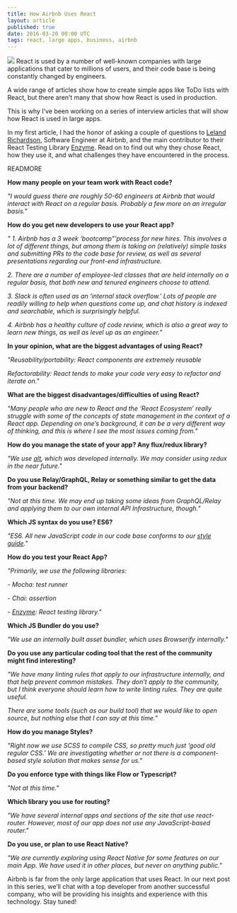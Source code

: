 ```yaml
---
title: How Airbnb Uses React
layout: article
published: true
date: 2016-03-20 00:00 UTC
tags: react, large apps, business, airbnb
---
```

![](/images/airbnb-react.png)
React is used by a number of well-known companies with large applications that
cater to millions of users, and their code base is being constantly changed by
engineers.

A wide range of articles show how to create simple apps like ToDo lists with
React, but there aren’t many that show how React is used in production.

This is why I’ve been working on a series of interview articles that will show
how React is used in large apps.

In my first article, I had the honor of asking a couple of questions to [Leland
Richardson](https://github.com/lelandrichardson), Software Engineer at Airbnb,
and the main contributor to their React
Testing Library [Enzyme](https://github.com/airbnb/enzyme). Read on to
find out why they chose React, how they use
it, and what challenges they have encountered in the process.

READMORE

__How many people on your team work with React code?__

*"I would guess there are roughly 50-60 engineers at Airbnb that would interact
with React on a regular basis. Probably a few more on an irregular basis."*

__How do you get new developers to use your React app?__

*" 1. Airbnb has a 3 week ‘bootcamp”’process for new hires. This involves a lot
of different things, but among them is taking on (relatively) simple tasks and
submitting PRs to the code base for review, as well as several presentations
regarding our front-end infrastructure.*

*2. There are a number of employee-led classes that are held internally on a
regular basis, that both new and tenured engineers choose to attend.*

*3. Slack is often used as an ‘internal stack overflow.’ Lots of people are readily
willing to help when questions come up, and chat history is indexed and searchable,
which is surprisingly helpful.*

*4. Airbnb has a healthy culture of code review, which is also a great way to learn
new things, as well as level up as an engineer.&rdquo;*

__In your opinion, what are the biggest advantages of using React?__

*"Reusability/portability: React components are extremely reusable*

*Refactorability: React tends to make your code very easy to refactor and iterate on."*

__What are the biggest disadvantages/difficulties of using React?__

*"Many people who are new to React and the ‘React Ecosystem’ really struggle with
some of the concepts of state management in the context of a React app. Depending on
one’s background, it can be a very different way of thinking, and this is where I see
the most issues coming from."*

__How do you manage the state of your app? Any flux/redux library?__

*"We use [alt](https://github.com/goatslacker/alt), which was developed internally. We
may consider using redux in the near future."*

__Do you use Relay/GraphQL, Relay or something similar to get the data from your backend?__

*"Not at this time. We may end up taking some ideas from GraphQL/Relay and applying them
to our own internal API Infrastructure, though."*

__Which JS syntax do you use? ES6?__

*"ES6. All new JavaScript code in our code base conforms to our [style guide](
https://github.com/airbnb/javascript)."*

__How do you test your React App?__

*"Primarily, we use the following libraries:*

*- Mocha: test runner*

*- Chai: assertion*

*- [Enzyme](https://github.com/airbnb/enzyme): React testing library."*

__Which JS Bundler do you use?__

*"We use an internally built asset bundler, which uses Browserify internally."*

__Do you use any particular coding tool that the rest of the community might find interesting?__

*"We have many linting rules that apply to our infrastructure internally,
and that help prevent common mistakes. They don’t apply to the community,
but I think everyone should learn how to write linting rules. They are
quite useful.*

*There are some tools (such as our build tool) that we would like to open
source, but nothing else that I can say at this time."*

__How do you manage Styles?__

*"Right now we use SCSS to compile CSS, so pretty much just ‘good old regular CSS.’
We are investigating whether or not there is a component-based style solution
that makes sense for us."*

__Do you enforce type with things like Flow or Typescript?__

*"Not at this time."*

__Which library you use for routing?__

*"We have several internal apps and sections of the site that use react-router.
However, most of our app does not use any JavaScript-based router."*

__Do you use, or plan to use React Native?__

*"We are currently exploring using React Native for some features on our main App.
We have used it in other places, but never on anything public."*

Airbnb is far from the only large application that uses React. In our next post in this series, we’ll chat with a top developer from another successful company, who will be providing his insights and experience with this technology. Stay tuned!
